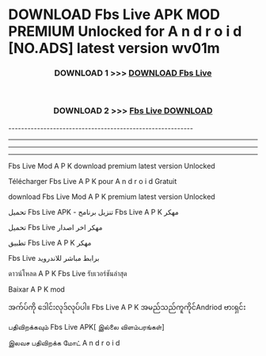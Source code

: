 # DOWNLOAD Fbs Live  APK MOD PREMIUM Unlocked for A n d r o i d [NO.ADS] latest version wv01m 



<div align="center">

<h3>DOWNLOAD 1 >>> <a href="https://getmod2.web.app/?judul=Fbs Live ">DOWNLOAD Fbs Live </a></h3><br>

<h3>DOWNLOAD 2 >>> <a href="https://getmod2.web.app/?judul=Fbs Live ">Fbs Live  DOWNLOAD </a></h3>

</div>
----------------------------------------------------------

----------------------------------------------------------

----------------------------------------------------------

----------------------------------------------------------

Fbs Live  Mod A P K download premium latest version Unlocked

Télécharger Fbs Live  A P K pour A n d r o i d Gratuit

download Fbs Live  Mod A P K premium latest version Unlocked

تحميل Fbs Live  APK - تنزيل برنامج Fbs Live  A P K مهكر

تحميل Fbs Live  مهكر اخر اصدار

تطبيق Fbs Live  A P K مهكر

Fbs Live  برابط مباشر للاندرويد

ดาวน์โหลด A P K Fbs Live  รับเวอร์ชันล่าสุด

Baixar A P K mod

အက်ပ်ကို ဒေါင်းလုဒ်လုပ်ပါ။ Fbs Live  A P K အမည်သည်ကူကိုင်Andriod ဗားရှင်း

பதிவிறக்கவும் Fbs Live  APK[ இல்லை விளம்பரங்கள்] 
 
இலவச பதிவிறக்க மோட் A n d r o i d



